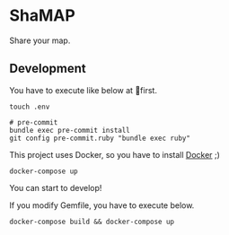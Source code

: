 # ShaMAP

Share your map.

## Development
You have to execute like below at first.
```shell
touch .env

# pre-commit
bundle exec pre-commit install
git config pre-commit.ruby "bundle exec ruby"
```

This project uses Docker, so you have to install [Docker](https://www.docker.com) ;)

```shell
docker-compose up
```
You can start to develop!


If you modify Gemfile, you have to execute below.
```shell
docker-compose build && docker-compose up
```

